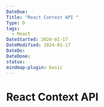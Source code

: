 ```yaml
---
DateDue:
Title: "React Context API "
Type: D
tags:
  - React
DateStarted: 2024-01-17
DateModified: 2024-01-17
DateDo: 
DateDone: 
status: 
mindmap-plugin: basic
---
```

# React Context API 

